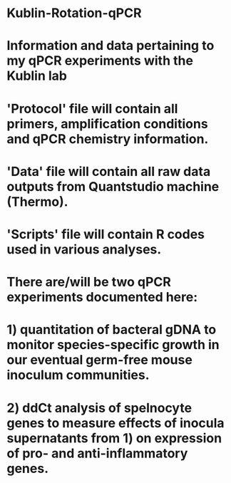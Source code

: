 # Kublin-Rotation-qPCR

# Information and data pertaining to my qPCR experiments with the Kublin lab
# 'Protocol' file will contain all primers, amplification conditions and qPCR chemistry information. 
# 'Data' file will contain all raw data outputs from Quantstudio machine (Thermo). 
# 'Scripts' file will contain R codes used in various analyses.

# There are/will be two qPCR experiments documented here: 
# 1) quantitation of bacteral gDNA to monitor species-specific growth in our eventual germ-free mouse inoculum communities. 
# 2) ddCt analysis of spelnocyte genes to measure effects of inocula supernatants from 1) on expression of pro- and anti-inflammatory genes. 
